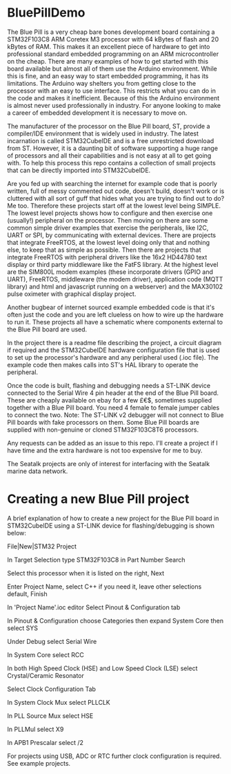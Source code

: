 # BluePillDemo

The Blue Pill is a very cheap bare bones development board containing a STM32F103C8 ARM Coretex M3 processor with 64 kBytes of flash and 20 kBytes of RAM. This makes it an excellent piece of hardware to get into professional standard embedded programming on an ARM microcontroller on the cheap. There are many examples of how to get started with this board available but almost all of them use the Arduino environment. While this is fine, and an easy way to start embedded programming, it has its limitations. The Arduino way shelters you from getting close to the processor with an easy to use interface. This restricts what you can do in the code and makes it inefficient. Because of this the Arduino environment is almost never used professionally in industry. For anyone looking to make a career of embedded development it is necessary to move on.

The manufacturer of the processor on the Blue Pill board, ST, provide a compiler/IDE environment that is widely used in industry. The latest incarnation is called STM32CubeIDE and is a free unrestricted download from ST. However, it is a daunting bit of software supporting a huge range of processors and all their capabilities and is not easy at all to get going with. To help this process this repo contains a collection of small projects that can be directly imported into STM32CubeIDE. 

Are you fed up with searching the internet for example code that is poorly written, full of messy commented out code, doesn't build, doesn't work or is cluttered with all sort of guff that hides what you are trying to find out to do? Me too. Therefore these projects start off at the lowest level being SIMPLE. The lowest level projects shows how to configure and then exercise one (usually!) peripheral on the processor. Then moving on there are some common simple driver examples that exercise the peripherals, like I2C, UART or SPI, by communicating with external devices. There are projects that integrate FreeRTOS, at the lowest level doing only that and nothing else, to keep that as simple as possible. Then there are projects that integrate FreeRTOS with peripheral drivers like the 16x2 HD44780 text display or third party middleware like the FatFS library. At the highest level are the SIM800L modem examples (these incorporate drivers (GPIO and UART), FreeRTOS, middleware (the modem driver), application code (MQTT library) and html and javascript running on a webserver) and the MAX30102 pulse oximeter with graphical display project. 

Another bugbear of internet sourced example embedded code is that it's often just the code and you are left clueless on how to wire up the hardware to run it. These projects all have a schematic where components external to the Blue Pill board are used.

In the project there is a readme file describing the project, a circuit diagram if required and the STM32CubeIDE hardware configuration file that is used to set up the processor's hardware and any peripheral used (.ioc file). The example code then makes calls into ST's HAL library to operate the peripheral.

Once the code is built, flashing and debugging needs a ST-LINK device connected to the Serial Wire 4 pin header at the end of the Blue Pill board. These are cheaply available on ebay for a few £€$, sometimes supplied together with a Blue Pill board. You need 4 female to female jumper cables to connect the two. Note: The ST-LINK v2 debugger will not connect to Blue Pill boards with fake processors on them. Some Blue Pill boards are supplied with non-genuine or cloned STM32F103C8T6 processors.

Any requests can be added as an issue to this repo. I'll create a project if I have time and the extra hardware is not too expensive for me to buy.

The Seatalk projects are only of interest for interfacing with the Seatalk marine data network.

# Creating a new Blue Pill project

A brief explanation of how to create a new project for the Blue Pill board in STM32CubeIDE using a ST-LINK device for flashing/debugging is shown below:

File|New|STM32 Project

In Target Selection type STM32F103C8 in Part Number Search

Select this processor when it is listed on the right, Next

Enter Project Name, select C++ if you need it, leave other selections default, Finish

In 'Project Name'.ioc editor Select Pinout & Configuration tab

In Pinout & Configuration choose Categories then expand System Core then select SYS

Under Debug select Serial Wire

In System Core select RCC

In both High Speed Clock (HSE) and Low Speed Clock (LSE) select Crystal/Ceramic Resonator

Select Clock Configuration Tab

In System Clock Mux select PLLCLK

In PLL Source Mux select HSE

In PLLMul select X9

In APB1 Prescalar select /2


For projects using USB, ADC or RTC further clock configuration is required. See example projects.
